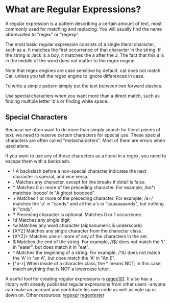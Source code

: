 What are Regular Expressions?
=============================

A regular expression is a pattern describing a certain amount of text, most commonly used for matching and replacing. You will usually find the name abbreviated to "regex" or "regexp".

The most basic regular expression consists of a single literal character, such as a. It matches the first occurrence of that character in the string. If the string is Jack is a boy, it matches the a after the J. The fact that this a is in the middle of the word does not matter to the regex engine.

Note that regex engines are case sensitive by default. cat does not match Cat, unless you tell the regex engine to ignore differences in case.

To write a simple pattern simply put the text between two forward slashes.

Use special characters when you want more than a direct match, such as finding multiple letter 'b's or finding white space.

Special Characters
------------------

Because we often want to do more than simply search for literal pieces of text, we need to reserve certain characters for special use. These special characters are often called "metacharacters". Most of them are errors when used alone.

If you want to use any of these characters as a literal in a regex, you need to escape them with a backslash.

 - \ A backslash before a non-special character indicates the next character is special, and vice versa.
 - . Matches any character, except for line breaks if dotall is false.
 - \* Matches 0 or more of the preceding character. For example, /bo*/ matches 'boooo' in "A ghost booooed"
 - \+ Matches 1 or more of the preceding character. For example, /a+/ matches the 'a' in "candy" and all the a's in "caaaaaaandy", but nothing in "cndy".
 - ? Preceding character is optional. Matches 0 or 1 occurrence.
 - \d Matches any single digit
 - \w Matches any word character (alphanumeric & underscore).
 - [XYZ] Matches any single character from the character class.
 - [XYZ]+ Matches one or more of any of the characters in the set.
 - \$ Matches the end of the string. For example, /t$/ does not match the 't' in "eater", but does match it in "eat".
 - ^ Matches the beginning of a string. For example, /^A/ does not match the 'A' in "an A", but does match the 'A' in "An E".
 - [^a-z] When inside of a character class, the ^ means NOT; in this case, match anything that is NOT a lowercase letter.
 
A useful tool for creating regular expressions is [regex101](https://regex101.com).
It also has a library with already published regular expressions from other users -anyone can make an account and contribute his own code as well as vote up or down on.
Other resources:
[regexpr](http://regexr.com/)
[regextester](http://www.regextester.com/)

